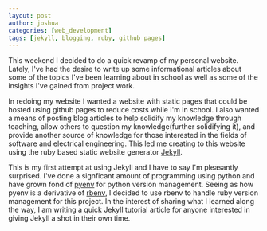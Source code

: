 ```yaml
---
layout: post
author: joshua
categories: [web_development]
tags: [jekyll, blogging, ruby, github pages]
---
```

This weekend I decided to do a quick revamp of my personal website. Lately, I've had the desire to write up some informational articles about some of the topics I've been learning about in school as well as some of the insights I've gained from project work.

In redoing my website I wanted a website with static pages that could be hosted using github pages to reduce costs while I'm in school. I also wanted a means of posting blog articles to help solidify my knowledge through teaching, allow others to question my knowledge(further solidifying it), and provide another source of knowledge for those interested in the fields of software and electrical engineering. This led me creating to this website using the ruby based static website generator [Jekyll](https://jekyllrb.com/).

This is my first attempt at using Jekyll and I have to say I'm pleasantly surprised. I've done a signficant amount of programming using python and have grown fond of [pyenv](https://github.com/pyenv/pyenv) for python version management. Seeing as how pyenv is a derivative of [rbenv](https://github.com/rbenv/rbenv), I decided to use rbenv to handle ruby version management for this project. In the interest of sharing what I learned along the way, I am writing a quick Jekyll tutorial article for anyone interested in giving Jekyll a shot in their own time.
